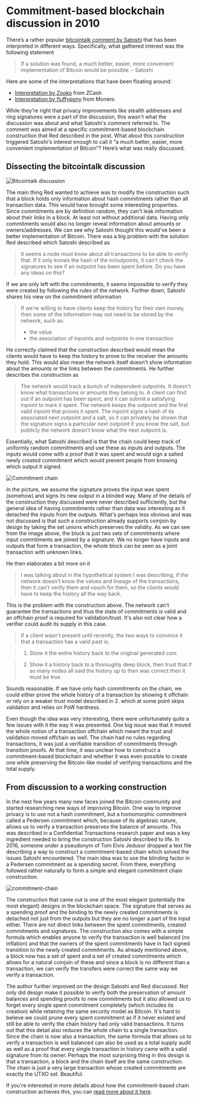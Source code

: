 # Commitment-based blockchain discussion in 2010

There’s a rather popular [bitcointalk comment by Satoshi](https://bitcointalk.org/index.php?topic=770.msg8637#msg8637) that has been interpreted in different ways.
Specifically, what gathered interest was the following statement
> If a solution was found, a much better, easier, more convenient implementation of Bitcoin would be possible. - Satoshi

Here are some of the interpretations that have been floating around:
- [Interpretation by Zooko](https://twitter.com/zooko/status/1499478874375163904) from ZCash
- [Interpretation by fluffypony](https://twitter.com/fluffypony/status/1534709478368714753) from Monero


While they're right that privacy improvements like stealth addresses and ring signatures were a part of the discussion, this wasn't what the discussion was about and what Satoshi's comment referred to. The comment was aimed at a specific commitment-based blockchain construction that Red described in the post. What about this construction triggered Satoshi's interest enough to call it “a much better, easier, more convenient implementation of Bitcoin”? Here’s what was really discussed.

## Dissecting the bitcointalk discussion

![Bitcointalk discussion](https://i.imgur.com/7aIlYvF.png)

The main thing Red wanted to achieve was to modify the construction such that a block holds only information about hash commitments rather than all transaction data. This would have brought some interesting properties. Since commitments are by definition random, they can't leak information about their links in a block. At least not without additional data. Having only commitments would also no longer reveal information about amounts or owners/addresses. We can see why Satoshi thought this would've been a better implementation of Bitcoin. There was a big problem with the solution Red described which Satoshi described as

> It seems a node must know about all transactions to be able to verify that.  If it only knows the hash of the in/outpoints, it can't check the signatures to see if an outpoint has been spent before.  Do you have any ideas on this?

If we are only left with the commitments, it seems impossible to verify they were created by following the rules of the network. Further down, Satoshi shares his view on the commitment information

> If we're willing to have clients keep the history for their own money, then some of the information may not need to be stored by the network, such as:
> - the value
> - the association of inpoints and outpoints in one transaction

He correctly claimed that the construction described would mean the clients would have to keep the history to prove to the receiver the amounts they hold. This would also mean the network itself doesn't show information about the amounts or the links between the commitments. He further describes the construction as

> The network would track a bunch of independent outpoints.  It doesn't know what transactions or amounts they belong to.  A client can find out if an outpoint has been spent, and it can submit a satisfying inpoint to mark it spent.  The network keeps the outpoint and the first valid inpoint that proves it spent.  The inpoint signs a hash of its associated next outpoint and a salt, so it can privately be shown that the signature signs a particular next outpoint if you know the salt, but publicly the network doesn't know what the next outpoint is.

Essentially, what Satoshi described is that the chain could keep track of uniformly random commitments and use these as inputs and outputs. The inputs would come with a proof that it was spent and would sign a salted newly created commitment which would prevent people from knowing which output it signed.

![Commitment chain](https://i.imgur.com/KIg7gZQ.png)

In the picture, we assume the signature proves the input was spent (somehow) and signs its new output in a blinded way. Many of the details of the construction they discussed were never described sufficiently, but the general idea of having commitments rather than data was interesting as it detached the inputs from the outputs. What's perhaps less obvious and was not discussed is that such a construction already supports coinjoin by design by taking the set unions which preserves the validity. As we can see from the image above, the block is just two sets of commitments where input commitments are joined by a signature. We no longer have inputs and outputs that form a transaction, the whole block can be seen as a joint transaction with unknown links.

He then elaborates a bit more on it

> I was talking about in the hypothetical system I was describing, if the network doesn't know the values and lineage of the transactions, then it can't verify them and vouch for them, so the clients would have to keep the history all the way back.

This is the problem with the construction above. The network can't guarantee the transactions and thus the state of commitments is valid and an offchain proof is required for validation/trust. It's also not clear how a verifier could audit its supply in this case.

> If a client wasn't present until recently, the two ways to convince it that a transaction has a valid past is:

> 1) Show it the entire history back to the original generated coin.

> 2) Show it a history back to a thoroughly deep block, then trust that if so many nodes all said the history up to then was correct then it must be true.

Sounds reasonable. If we have only hash commitments on the chain, we could either prove the whole history of a transaction by showing it offchain or rely on a weaker trust model described in 2. which at some point skips validation and relies on PoW hardness.

Even though the idea was very interesting, there were unfortunately quite a few issues with it the way it was presented. One big issue was that it moved the whole notion of a transaction offchain which meant the trust and validation moved offchain as well. The chain had no rules regarding transactions, it was just a verifiable transition of commitments through transition proofs. At that time, it was unclear how to construct a commitment-based blockchain and whether it was even possible to create one while preserving the Bitcoin-like model of verifying transactions and the total supply.

## From discussion to a working construction

In the next few years many new faces joined the Bitcoin community and started researching new ways of improving Bitcoin. One way to improve privacy is to use not a hash commitment, but a homomorphic commitment called a Pedersen commitment which, because of its algebraic nature, allows us to verify a transaction preserves the balance of amounts. This was described in a Confidential Transactions research paper and was a key ingredient needed to bring the construction Satoshi described to life. In 2016, someone under a pseudonym of Tom Elvis Jedusor dropped a text file describing a way to construct a commitment-based chain which solved the issues Satoshi encountered. The main idea was to use the blinding factor in a Pedersen commitment as a spending secret. From there, everything followed rather naturally to form a simple and elegant commitment chain construction.

![commitment-chain](https://i.imgur.com/mBM0Um6.png)

The construction that came out is one of the most elegant (potentially the most elegant) designs in the blockchain space. The signature that serves as a spending proof and the binding to the newly created commitments is detached not just from the outputs but they are no longer a part of the input either. There are not direct links between the spent commitments, created commitments and signatures. The construction also comes with a simple formula which enables anyone to verify the transaction is well balanced (no inflation) and that the owners of the spent commitments have in fact signed transition to the newly created commitments. As already mentioned above, a block now has a set of spent and a set of created commitments which allows for a natural coinjoin of these and since a block is no different than a transaction, we can verify the transfers were correct the same way we verify a transaction.

The author further improved on the design Satoshi and Red discussed. Not only did design make it possible to verify both the preservation of amount balances and spending proofs to new commitments but it also allowed us to forget every single spent commitment completely (which includes its creation) while retaining the same security model as Bitcoin. It's hard to believe we could prune every spent commitment as if it never existed and still be able to verify the chain history had only valid transactions. It turns out that this detail also reduces the whole chain to a single transaction. Since the chain is now also a transaction, the same formula that allows us to verify a transaction is well balanced can also be used as a total supply audit as well as a proof that every single transaction in history came with a valid signature from its owner. Perhaps the most surprising thing in this design is that a transaction, a block and the chain itself are the same construction. The chain is just a very large transaction whose created commitments are exactly the UTXO set. Beautiful.

If you're interested in more details about how the commitment-based chain construction achieves this, you can [read more about it here](https://phyro.github.io/what-is-grin/mimblewimble.html).